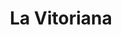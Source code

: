 ---
title: "La Vitoriana"
url: /vitoria-gasteiz/la-vitoriana-paraguai-kalea-calle-paraguay/
shop: Bäckerei
---